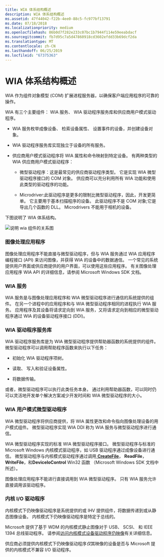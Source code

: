 ```yaml
---
title: WIA 体系结构概述
description: WIA 体系结构概述
ms.assetid: 47f44042-f22b-4ee0-88c5-fc977bf13791
ms.date: 07/18/2018
ms.localizationpriority: medium
ms.openlocfilehash: 86b0d7f282e233c07bc1b7944f114e59eeabdacf
ms.sourcegitcommit: fb7d95c7a5d47860918cd3602efdd33b69dcf2da
ms.translationtype: MT
ms.contentlocale: zh-CN
ms.lasthandoff: 06/25/2019
ms.locfileid: "67375363"
---
```

# <a name="wia-architecture-overview"></a>WIA 体系结构概述

WIA 作为组件对象模型 (COM) 扩展进程服务器，以确保客户端应用程序的可靠的操作。 

WIA 有三个主要组件： WIA 服务、 WIA 驱动程序服务库和供应商用户模式驱动程序。

-   WIA 服务枚举成像设备、 检索设备属性、 设置事件的设备，并创建设备对象。

-   WIA 驱动程序服务库实现独立于设备的所有服务。

-   供应商用户模式驱动程序将 WIA 属性和命令映射到特定设备。 有两种类型的 WIA 供应商用户模式驱动程序：

    -   微型驱动程序：这是最常见的供应商驱动程序类型。 它是实现 WIA 微型驱动程序接口的 COM 对象。 供应商可以充分利用所有 WIA 功能和使用此类型的驱动程序的功能。
    
    -   Microdriver:此驱动程序是更多的限制比微型驱动程序，因此，开发更简单。 它主要用于基本扫描程序的设备。 此驱动程序不是 COM 对象;它是导出几个函数的 DLL。 Microdrivers 不能用于相机的设备。

下图说明了 WIA 体系结构。

![说明 wia 组件的关系图](images/art-1.png)

### <a name="imaging-applications"></a>图像处理应用程序

图像处理应用程序不能直接与微型驱动程序，但与 WIA 服务通过 WIA 应用程序编程接口 (API) 来访问图像，并获得 WIA 的设备中的数据通信。 一个常见的系统提供用户界面或供应商提供的用户界面，可以使用这些应用程序。 有关图像处理应用程序 WIA API 的详细信息，请参阅 Microsoft Windows SDK 文档。

### <a name="wia-service"></a>WIA 服务

WIA 服务是与图像处理应用程序和 WIA 微型驱动程序进行通信的系统提供的组件。 在另一个进程中的应用程序和与 WIA 微型驱动程序相同的进程执行 WIA 服务。 应用程序及其设备将请求定向到 WIA 服务，又将请求定向到相应的微型驱动程序通过 WIA 的设备驱动程序接口 (DDI)。

### <a name="wia-driver-services-library"></a>WIA 驱动程序服务库

WIA 驱动程序服务库是为 WIA 微型驱动程序提供帮助器函数的系统提供的组件。 微型驱动程序可以调用帮助程序函数来执行以下任务：

-   初始化 WIA 驱动程序项树。

-   读取、 写入和验证设备属性。

-   将数据传输。

或者，微型驱动程序可以执行此类任务本身。 通过利用帮助器函数，可以同时仍可以灵活地开发单个解决方案减少开发时间和 WIA 微型驱动程序的大小。

### <a name="wia-user-mode-minidrivers"></a>WIA 用户模式微型驱动程序

WIA 微型驱动程序将供应商提供，将 WIA 属性更改和命令指向图像处理设备的用户模式组件。 微型驱动程序实现 WIA DDI 称为 WIA 服务与微型驱动程序进行通信。

WIA 微型驱动程序实现的标准 WIA 微型驱动程序接口。 微型驱动程序与标准的 Microsoft Windows 内核模式驱动程序，如 USB 驱动程序通过成像设备进行通信。 微型驱动程序与内核模式驱动程序通过调用[ **CreateFile**](https://docs.microsoft.com/windows/desktop/api/fileapi/nf-fileapi-createfilea)， **ReadFile**， **WriteFile**，和**DeviceIoControl** Win32 函数 （Microsoft Windows SDK 文档中所述）。

图像处理应用程序不能进行直接调用到 WIA 微型驱动程序。 只有 WIA 服务允许直接调用该驱动程序。

### <a name="kernel-io-drivers"></a>内核 I/O 驱动程序

内核模式下仍映像驱动程序是系统提供的或 IHV 提供组件，将数据传递到或从静态图像设备。 内核模式下仍映像驱动程序是特定于总线的。

Microsoft 提供了基于 WDM 的内核模式静止图像对于 USB、 SCSI、 和 IEEE 1394 总线驱动程序。 请参阅[访问内核模式设备驱动程序仍映像](accessing-kernel-mode-drivers-for-still-image-devices.md)有关详细信息。

供应商必须提供内核模式下仍映像驱动程序*仅*其映像的设备是否与 Microsoft 提供的内核模式不兼容 I/O 驱动程序。

 
